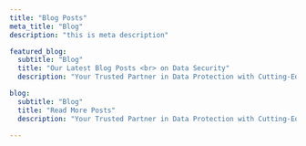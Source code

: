 ```yaml
---
title: "Blog Posts"
meta_title: "Blog"
description: "this is meta description"

featured_blog:
  subtitle: "Blog"
  title: "Our Latest Blog Posts <br> on Data Security"
  description: "Your Trusted Partner in Data Protection with Cutting-Edge Solutions for <br> Comprehensive Data Security."

blog:
  subtitle: "Blog"
  title: "Read More Posts"
  description: "Your Trusted Partner in Data Protection with Cutting-Edge Solutions for <br> Comprehensive Data Security."

---
```

